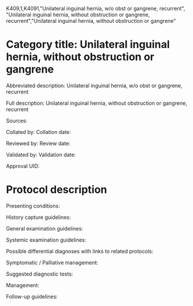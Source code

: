 K409,1,K4091,"Unilateral inguinal hernia, w/o obst or gangrene, recurrent", "Unilateral inguinal hernia, without obstruction or gangrene, recurrent","Unilateral inguinal hernia, without obstruction or gangrene"
# Category title: Unilateral inguinal hernia, without obstruction or gangrene

Abbreviated description: Unilateral inguinal hernia, w/o obst or gangrene, recurrent

Full description: Unilateral inguinal hernia, without obstruction or gangrene, recurrent

Sources:

Collated by:
Collation date:

Reviewed by:
Review date:

Validated by:
Validation date:

Approval UID:

# Protocol description

Presenting conditions:

History capture guidelines:

General examination guidelines:

Systemic examination guidelines:

Possible differential diagnoses with links to related protocols:

Symptomatic / Palliative management:

Suggested diagnostic tests:

Management:

Follow-up guidelines:
